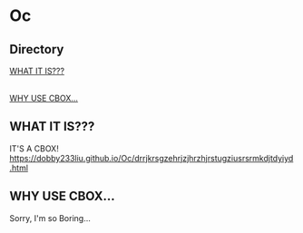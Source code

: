 # Oc
## Directory
[WHAT IT IS???](#what-it-is)
<Br></Br>




[WHY USE CBOX...](#why-use-cbox)
## WHAT IT IS???
IT'S A CBOX! https://dobby233liu.github.io/Oc/drrjkrsgzehrjzjhrzhjrstugziusrsrmkdjtdyiyd.html
## WHY USE CBOX...
Sorry, I'm so Boring...
